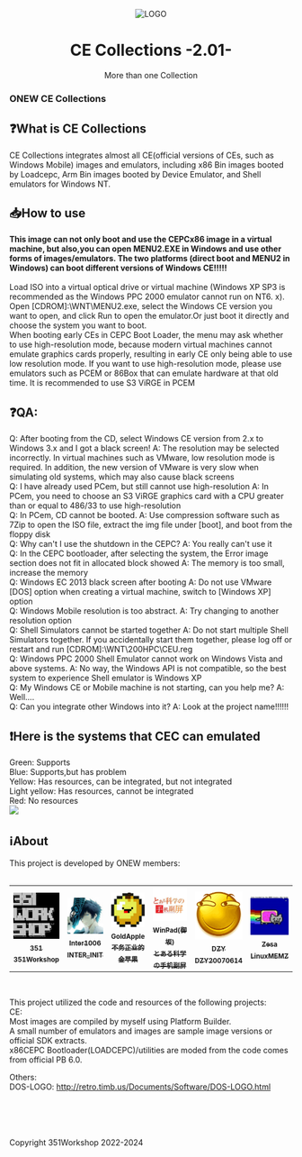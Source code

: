 <div align="center">
  
  <img alt="LOGO" src="https://raw.githubusercontent.com/WindowsNT351/CE-Collections-2.0/main/WNT/menu2.exe/res/about.bmp" /><br />
  # CE Collections -2.01-
  More than one Collection<br />

</div>

### ONEW CE Collections
## ❓What is CE Collections<br />
CE Collections integrates almost all CE(official versions of CEs, such as Windows Mobile) images and emulators, including x86 Bin images booted by Loadcepc, Arm Bin images booted by Device Emulator, and Shell emulators for Windows NT.<br />

## 📥How to use
**This image can not only boot and use the CEPCx86 image in a virtual machine, but also,you can open MENU2.EXE in Windows and use other forms of images/emulators. The two platforms (direct boot and MENU2 in Windows) can boot different versions of Windows CE!!!!!** <br /><br />
Load ISO into a virtual optical drive or virtual machine (Windows XP SP3 is recommended as the Windows PPC 2000 emulator cannot run on NT6. x). Open [CDROM]:\WNT\MENU2.exe, select the Windows CE version you want to open, and click Run to open the emulator.Or just boot it directly and choose the system you want to boot.<br />
When booting early CEs in CEPC Boot Loader, the menu may ask whether to use high-resolution mode, because modern virtual machines cannot emulate graphics cards properly, resulting in early CE only being able to use low resolution mode. If you want to use high-resolution mode, please use emulators such as PCEM or 86Box that can emulate hardware at that old time. It is recommended to use S3 ViRGE in PCEM<br />

## ❓QA:
Q: After booting from the CD, select Windows CE version from 2.x to Windows 3.x and I got a black screen!   A: The resolution may be selected incorrectly. In virtual machines such as VMware, low resolution mode is required. In addition, the new version of VMware is very slow when simulating old systems, which may also cause black screens<br />
Q: I have already used PCem, but still cannot use high-resolution A: In PCem, you need to choose an S3 ViRGE graphics card with a CPU greater than or equal to 486/33 to use high-resolution<br />
Q: In PCem, CD cannot be booted. A: Use compression software such as 7Zip to open the ISO file, extract the img file under [boot], and boot from the floppy disk<br />
Q: Why can't I use the shutdown in the CEPC? A: You really can't use it<br />
Q: In the CEPC bootloader, after selecting the system, the Error image section does not fit in allocated block showed A: The memory is too small, increase the memory<br />
Q: Windows EC 2013 black screen after booting A: Do not use VMware [DOS] option when creating a virtual machine, switch to [Windows XP] option<br />
Q: Windows Mobile resolution is too abstract. A: Try changing to another resolution option<br />
Q: Shell Simulators cannot be started together A: Do not start multiple Shell Simulators together. If you accidentally start them together, please log off or restart and run [CDROM]:\WNT\200HPC\CEU.reg<br />
Q: Windows PPC 2000 Shell Emulator cannot work on Windows Vista and above systems. A: No way, the Windows API is not compatible, so the best system to experience Shell emulator is Windows XP<br />
Q: My Windows CE or Mobile machine is not starting, can you help me? A: Well....<br />
Q: Can you integrate other Windows into it? A: Look at the project name!!!!!!<br />


## ❗Here is the systems that CEC can emulated
Green: Supports<br />
Blue: Supports,but has problem<br />
Yellow: Has resources, can be integrated, but not integrated<br />
Light yellow: Has resources, cannot be integrated<br />
Red: No resources<br />
<img src="https://raw.githubusercontent.com/WindowsNT351/CE-Collections-2.0/main/cetl.png"/>

## ℹAbout
This project is developed by ONEW members:<br /><br />

<table>
  <tr>
    <td align="center"><a href="https://space.bilibili.com/484165196"><img src="https://github.com/Inter1006/Extensions/blob/main/1720663857759dcbe7c89c6455282b29bc8695211ad7924a0.jpg" width="150px;" alt=""/><br /><sub><b>351<br />351Workshop</b></sub></a><br /></td>
    <td align="center"><a href="https://space.bilibili.com/1756824708"><img src="https://github.com/Inter1006/PenPointOS_Vbox/blob/Readme_Files/b_fa517952f054ca8c99a234cc1b50b50b.jpg" width="150px;" alt=""/><br /><sub><b>Inter1006<br />INTER_INIT</b></sub></a><br /></td>
    <td align="center"><a href="https://space.bilibili.com/410046866"><img src="https://github.com/Inter1006/Extensions/blob/main/1720663903084330ee6855a3795b453f2ab6ded4863c9b08a.jpg" width="150px;" alt=""/><br /><sub><b>GoldApple<br />不务正业的金苹果</b></sub></a><br /></td>
    <td align="center"><a href="https://space.bilibili.com/648710692"><img src="https://github.com/Inter1006/Extensions/blob/main/1720663907859cac6209da2520c4e1c83c6a99fb65ae1bcb4.jpg" width="150px;" alt=""/><br /><sub><b>WinPad(御坂)<br />とある科学の手机副屏</b></sub></a><br /></td>
    <td align="center"><a href="https://space.bilibili.com/2057331843"><img src="https://github.com/Inter1006/Extensions/blob/main/17206639278647b179c13f807cbc2bf27b899725d34fc5c79.jpg" width="150px;" alt=""/><br /><sub><b>DZY<br />DZY20070614</b></sub></a><br /></td>
    <td align="center"><a href="https://space.bilibili.com/437201853"><img src="https://github.com/Inter1006/Extensions/blob/main/1720663947047a3c221d7c72c685e35b27b3fe6d41b6f8f93.jpg" width="150px;" alt=""/><br /><sub><b>Zesa<br />LinuxMEMZ</b></sub></a><br /></td>
  </tr>
  
</table>
<br />

This project utilized the code and resources of the following projects:<br />
CE:<br />
Most images are compiled by myself using Platform Builder.<br />
A small number of emulators and images are sample image versions or official SDK extracts.<br />
x86CEPC Bootloader(LOADCEPC)/utilities are moded from the code comes from official PB 6.0.<br />

Others:<br />
DOS-LOGO: http://retro.timb.us/Documents/Software/DOS-LOGO.html<br />

<br /><br /><br /><br />
Copyright 351Workshop 2022-2024
